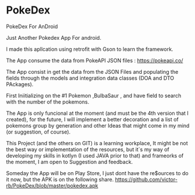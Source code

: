 # PokeDex
PokeDex For AnDroid

Just Another Pokedex App For android.

I made this apllcation using retrofit with Gson to learn the framework.

The App consume the data from PokeAPI JSON files : https://pokeapi.co/ 

The App consist in get the data from the JSON Files and populating the fields 
through the models and integration data classes (DOA and DTO PAckages).

First Iniitializing on the #1 Pokemon ,BulbaSaur , and have field to search with the number of the pokemons.

The App is only funcional at the moment (and must be the 4th version that I created), for the future, I will
implement a better decoration and a list of pokemons group by generation and other Ideas that might come in 
my mind (or suggestion, of course).

This Project (and the others on GIT) is a learning workplace, It might be not the best way or implementation
of the resources, but it`s my way of developing my skills in kotlyn (I used JAVA prior to that) and frameorks 
of the moment, I am open to Suggestion and feedback.

Someday the App will be on Play Store, I just dont have the re$ources to do it now, but the APK is on the following 
share. 
https://github.com/victor-rb/PokeDex/blob/master/pokedex.apk

